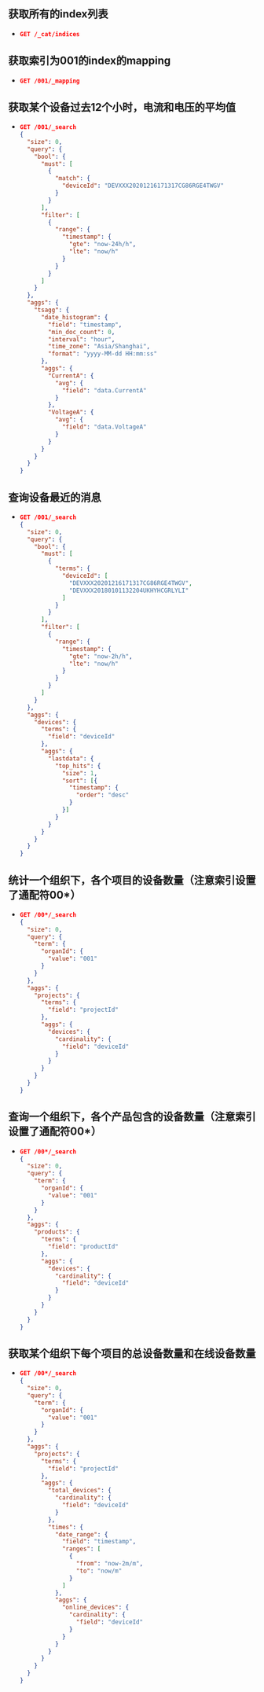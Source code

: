 ## 获取所有的index列表

* ```json
  GET /_cat/indices
  ```

##  获取索引为001的index的mapping

* ```json
  GET /001/_mapping
  ```

## 获取某个设备过去12个小时，电流和电压的平均值

* ```json
  GET /001/_search
  {
    "size": 0,
    "query": {
      "bool": {
        "must": [
          {
            "match": {
              "deviceId": "DEVXXX20201216171317CG86RGE4TWGV"
            }
          }
        ],
        "filter": [
          {
            "range": {
              "timestamp": {
                "gte": "now-24h/h",
                "lte": "now/h"
              }
            }
          }
        ]
      }
    }, 
    "aggs": {
      "tsagg": {
        "date_histogram": {
          "field": "timestamp",
          "min_doc_count": 0, 
          "interval": "hour",
          "time_zone": "Asia/Shanghai", 
          "format": "yyyy-MM-dd HH:mm:ss"
        },
        "aggs": {
          "CurrentA": {
            "avg": {
              "field": "data.CurrentA"
            }
          },
          "VoltageA": {
            "avg": {
              "field": "data.VoltageA"
            }
          }
        }
      }
    }
  }
  ```

## 查询设备最近的消息

* ```json
  GET /001/_search
  {
    "size": 0, 
    "query": {
      "bool": {
        "must": [
          {
            "terms": {
              "deviceId": [
                "DEVXXX20201216171317CG86RGE4TWGV",
                "DEVXXX20180101132204UKHYHCGRLYLI"
              ]
            }
          }
        ],
        "filter": [
          {
            "range": {
              "timestamp": {
                "gte": "now-2h/h",
                "lte": "now/h"
              }
            }
          }
        ]
      }
    },
    "aggs": {
      "devices": {
        "terms": {
          "field": "deviceId"
        },
        "aggs": {
          "lastdata": {
            "top_hits": {
              "size": 1,
              "sort": [{
                "timestamp": {
                  "order": "desc"
                }
              }]
            }
          }
        }
      }
    }
  }
  ```

## 统计一个组织下，各个项目的设备数量（注意索引设置了通配符00*）

* ```json
  GET /00*/_search
  {
    "size": 0, 
    "query": {
      "term": {
        "organId": {
          "value": "001"
        }
      }
    },
    "aggs": {
      "projects": {
        "terms": {
          "field": "projectId"
        },
        "aggs": {
          "devices": {
            "cardinality": {
              "field": "deviceId"
            }
          }
        }
      }
    }
  }
  ```

## 查询一个组织下，各个产品包含的设备数量（注意索引设置了通配符00*）

* ```json
  GET /00*/_search
  {
    "size": 0, 
    "query": {
      "term": {
        "organId": {
          "value": "001"
        }
      }
    },
    "aggs": {
      "products": {
        "terms": {
          "field": "productId"
        },
        "aggs": {
          "devices": {
            "cardinality": {
              "field": "deviceId"
            }
          }
        }
      }
    }
  }
  ```

## 获取某个组织下每个项目的总设备数量和在线设备数量

* ```json
  GET /00*/_search
  {
    "size": 0, 
    "query": {
      "term": {
        "organId": {
          "value": "001"
        }
      }
    },
    "aggs": {
      "projects": {
        "terms": {
          "field": "projectId"
        },
        "aggs": {
          "total_devices": {
            "cardinality": {
              "field": "deviceId"
            }
          },
          "times": {
            "date_range": {
              "field": "timestamp",
              "ranges": [
                {
                  "from": "now-2m/m",
                  "to": "now/m"
                }
              ]
            },
            "aggs": {
              "online_devices": {
                "cardinality": {
                  "field": "deviceId"
                }
              }
            }
          }
        }
      }
    }
  }
  ```


